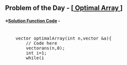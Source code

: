 ## Problem of the Day - [<a href="https://practice.geeksforgeeks.org/problems/d4aeef538e6dd3280dda5f8ed7964727fdc7075f/1"> Optimal Array </a>]


#### ⭐<ins>Solution Function Code</ins> -
<pre>

    vector<int> optimalArray(int n,vector<int> &a){
        // Code here
        vector<int>ans(n,0);
        int i=1;
        while(i<n){
            ans[i] = ans[i-1] + (a[i] - a[i/2]);
            i++;
        }
        return ans;
    }
</pre>
